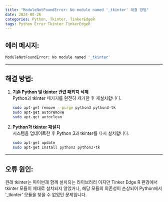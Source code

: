 ```yaml
---
title: "ModuleNotFoundError: No module named '_tkinter' 해결 방법"
date: 2024-08-26
categories: Python, Tkinter, TinkerEdgeR
tags: Python Error Tkinter TinkerEdgeR
---
```


## 에러 메시지:

```bash
ModuleNotFoundError: No module named '_tkinter'
```
---

## 해결 방법:
1. **기존 Python 및 tkinter 관련 패키지 삭제**  
   Python과 tkinter 패키지를 완전히 제거한 후 재설치합니다.

   ```bash
   sudo apt-get remove --purge python3 python3-tk
   sudo apt-get autoremove
   sudo apt-get autoclean
   ```

2. **Python과 tkinter 재설치**  
   시스템을 업데이트한 후 Python 3과 tkinter를 다시 설치합니다.

   ```bash
   sudo apt-get update
   sudo apt-get install python3 python3-tk
   ```
---

## 오류 원인:  
원래 tkinter는 파이썬괘 함께 설치되는 라이브러리 이지만 
Tinker Edge R 환경에서 tkinter 모듈이 제대로 설치되지 않았거나, 해당 모듈의 의존성이 손상되어 Python에서 '_tkinter' 모듈을 찾을 수 없었던 문제입니다.
